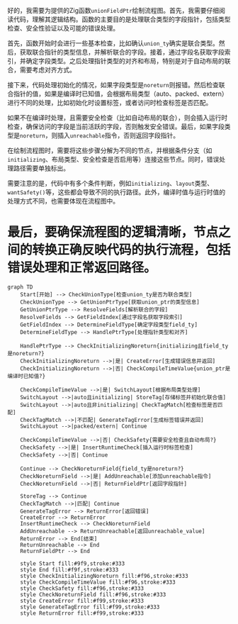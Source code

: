 好的，我需要为提供的Zig函数`unionFieldPtr`绘制流程图。首先，我需要仔细阅读代码，理解其逻辑结构。函数的主要目的是处理联合类型的字段指针，包括类型检查、安全性验证以及可能的错误处理。

首先，函数开始时会进行一些基本检查，比如确认`union_ty`确实是联合类型。然后，获取联合指针的类型信息，并解析联合的字段。接着，通过字段名获取字段索引，并确定字段类型。之后处理指针类型的对齐和布局，特别是对于自动布局的联合，需要考虑对齐方式。

接下来，代码处理初始化的情况，如果字段类型是`noreturn`则报错。然后检查联合指针的值，如果是编译时已知值，会根据布局类型（auto、packed、extern）进行不同的处理，比如初始化时设置标签，或者访问时检查标签是否匹配。

如果不在编译时处理，且需要安全检查（比如自动布局的联合），则会插入运行时检查，确保访问的字段是当前活跃的字段，否则触发安全错误。最后，如果字段类型是`noreturn`，则插入`unreachable`指令，否则返回字段指针。

在绘制流程图时，需要将这些步骤分解为不同的节点，并根据条件分支（如`initializing`、布局类型、安全检查是否启用等）连接这些节点。同时，错误处理路径需要单独标出。

需要注意的是，代码中有多个条件判断，例如`initializing`、`layout`类型、`wantSafety()`等，这些都会导致不同的执行路径。此外，编译时值与运行时值的处理方式不同，也需要体现在流程图中。

最后，要确保流程图的逻辑清晰，节点之间的转换正确反映代码的执行流程，包括错误处理和正常返回路径。
================================================
```mermaid
graph TD
    Start[开始] --> CheckUnionType[检查union_ty是否为联合类型]
    CheckUnionType --> GetUnionPtrType[获取union_ptr的类型信息]
    GetUnionPtrType --> ResolveFields[解析联合的字段]
    ResolveFields --> GetFieldIndex[通过字段名获取字段索引]
    GetFieldIndex --> DetermineFieldType[确定字段类型field_ty]
    DetermineFieldType --> HandlePtrType[处理指针类型和对齐]

    HandlePtrType --> CheckInitializingNoreturn{initializing且field_ty是noreturn?}
    CheckInitializingNoreturn -->|是| CreateError[生成错误信息并返回]
    CheckInitializingNoreturn -->|否| CheckCompileTimeValue{union_ptr是编译时已知值?}

    CheckCompileTimeValue -->|是| SwitchLayout[根据布局类型处理]
    SwitchLayout -->|auto且initializing| StoreTag[存储标签并初始化联合值]
    SwitchLayout -->|auto且非initializing| CheckTagMatch[检查标签是否匹配]
    CheckTagMatch -->|不匹配| GenerateTagError[生成标签错误并返回]
    SwitchLayout -->|packed/extern| Continue

    CheckCompileTimeValue -->|否| CheckSafety{需要安全检查且自动布局?}
    CheckSafety -->|是| InsertRuntimeCheck[插入运行时标签检查]
    CheckSafety -->|否| Continue

    Continue --> CheckNoreturnField{field_ty是noreturn?}
    CheckNoreturnField -->|是| AddUnreachable[添加unreachable指令]
    CheckNoreturnField -->|否| ReturnFieldPtr[返回字段指针]

    StoreTag --> Continue
    CheckTagMatch -->|匹配| Continue
    GenerateTagError --> ReturnError[返回错误]
    CreateError --> ReturnError
    InsertRuntimeCheck --> CheckNoreturnField
    AddUnreachable --> ReturnUnreachable[返回unreachable_value]
    ReturnError --> End[结束]
    ReturnUnreachable --> End
    ReturnFieldPtr --> End

    style Start fill:#9f9,stroke:#333
    style End fill:#f9f,stroke:#333
    style CheckInitializingNoreturn fill:#f96,stroke:#333
    style CheckCompileTimeValue fill:#f96,stroke:#333
    style CheckSafety fill:#f96,stroke:#333
    style CheckNoreturnField fill:#f96,stroke:#333
    style CreateError fill:#f99,stroke:#333
    style GenerateTagError fill:#f99,stroke:#333
    style ReturnError fill:#f99,stroke:#333
```